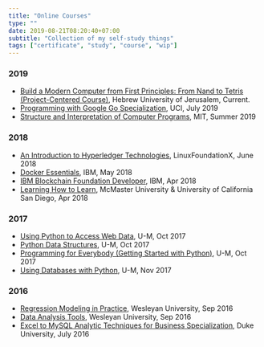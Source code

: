 ```yaml
---
title: "Online Courses"
type: ""
date: 2019-08-21T08:20:40+07:00
subtitle: "Collection of my self-study things"
tags: ["certificate", "study", "course", "wip"]
---
```


### 2019
- [Build a Modern Computer from First Principles: From Nand to Tetris (Project-Centered Course)][nand], Hebrew University of Jerusalem, Current. 
- [Programming with Google Go Specialization][go1], UCI, July 2019
- [Structure and Interpretation of Computer Programs][mit], MIT, Summer 2019

### 2018
- [An Introduction to Hyperledger Technologies][hlt], LinuxFoundationX, June 2018
- [Docker Essentials][de], IBM, May 2018
- [IBM Blockchain Foundation Developer][ibm1], IBM, Apr 2018
- [Learning How to Learn][learn], McMaster University & University of California San Diego, Apr 2018

### 2017
- [Using Python to Access Web Data][upawd], U-M, Oct 2017
- [Python Data Structures][pds], U-M, Oct 2017
- [Programming for Everybody (Getting Started with Python)][pe], U-M, Oct 2017
- [Using Databases with Python][udwp], U-M, Nov 2017

### 2016
- [Regression Modeling in Practice][rmp], Wesleyan University, Sep 2016
- [Data Analysis Tools][dat], Wesleyan University, Sep 2016
- [Excel to MySQL Analytic Techniques for Business Specialization][hda], Duke University, July 2016


[udwp]: https://www.coursera.org/account/accomplishments/verify/ZUEN58H3X222
[pe]: https://www.coursera.org/account/accomplishments/verify/DLRF5WLG3SWX
[pds]: https://www.coursera.org/account/accomplishments/verify/LUP59SQTHMFE
[upawd]: https://www.coursera.org/account/accomplishments/verify/YL9VY87WPUWV
[dat]: https://www.coursera.org/account/accomplishments/verify/PPK2ZDUNNME7
[rmp]: https://www.coursera.org/account/accomplishments/verify/LXXY9JUUWY9G
[hda]: https://www.coursera.org/account/accomplishments/verify/3YFS4C9AYABK
[ibm1]: https://www.youracclaim.com/badges/20c4ae9c-f392-4fa8-bf3e-4626dcea3469
[hlt]: https://courses.edx.org/certificates/183bcfec237f465786c9ff48252cb1f9
[de]: https://www.youracclaim.com/badges/bdf8db75-ca8a-4400-83a2-0a087dda6fe8
[mit]: https://ocw.mit.edu/courses/electrical-engineering-and-computer-science/6-001-structure-and-interpretation-of-computer-programs-spring-2005/index.htm
[go1]: https://www.coursera.org/specializations/google-golang
[learn]: https://www.coursera.org/learn/learning-how-to-learn/home/welcome
[nand]: https://www.coursera.org/learn/build-a-computer/home/welcome